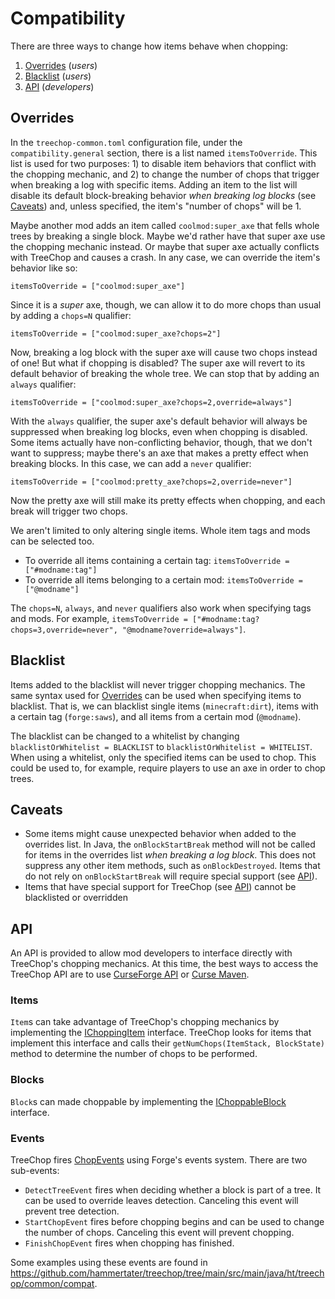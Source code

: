 # Compatibility

There are three ways to change how items behave when chopping:
1. [Overrides](#overrides) (*users*)
1. [Blacklist](#blacklist) (*users*)
1. [API](#api) (*developers*)

## Overrides

In the `treechop-common.toml` configuration file, under the `compatibility.general` section, there is a list named `itemsToOverride`. This list is used for two purposes: 1) to disable item behaviors that conflict with the chopping mechanic, and 2) to change the number of chops that trigger when breaking a log with specific items. Adding an item to the list will disable its default block-breaking behavior *when breaking log blocks* (see [Caveats](#caveats)) and, unless specified, the item's "number of chops" will be 1.

Maybe another mod adds an item called `coolmod:super_axe` that fells whole trees by breaking a single block. Maybe we'd rather have that super axe use the chopping mechanic instead. Or maybe that super axe actually conflicts with TreeChop and causes a crash. In any case, we can override the item's behavior like so:

`itemsToOverride = ["coolmod:super_axe"]`

Since it is a *super* axe, though, we can allow it to do more chops than usual by adding a `chops=N` qualifier:

`itemsToOverride = ["coolmod:super_axe?chops=2"]`

Now, breaking a log block with the super axe will cause two chops instead of one! But what if chopping is disabled? The super axe will revert to its default behavior of breaking the whole tree. We can stop that by adding an `always` qualifier:

`itemsToOverride = ["coolmod:super_axe?chops=2,override=always"]`

With the `always` qualifier, the super axe's default behavior will always be suppressed when breaking log blocks, even when chopping is disabled. Some items actually have non-conflicting behavior, though, that we don't want to suppress; maybe there's an axe that makes a pretty effect when breaking blocks. In this case, we can add a `never` qualifier:

`itemsToOverride = ["coolmod:pretty_axe?chops=2,override=never"]`

Now the pretty axe will still make its pretty effects when chopping, and each break will trigger two chops.

We aren't limited to only altering single items. Whole item tags and mods can be selected too.
- To override all items containing a certain tag: `itemsToOverride = ["#modname:tag"]`
- To override all items belonging to a certain mod: `itemsToOverride = ["@modname"]`

The `chops=N`, `always`, and `never` qualifiers also work when specifying tags and mods. For example, `itemsToOverride = ["#modname:tag?chops=3,override=never", "@modname?override=always"]`.

## Blacklist

Items added to the blacklist will never trigger chopping mechanics. The same syntax used for [Overrides](#overrides) can be used when specifying items to blacklist. That is, we can blacklist single items (`minecraft:dirt`), items with a certain tag (`forge:saws`), and all items from a certain mod (`@modname`).

The blacklist can be changed to a whitelist by changing `blacklistOrWhitelist = BLACKLIST` to `blacklistOrWhitelist = WHITELIST`. When using a whitelist, only the specified items can be used to chop. This could be used to, for example, require players to use an axe in order to chop trees.

## Caveats

- Some items might cause unexpected behavior when added to the overrides list. In Java, the `onBlockStartBreak` method will not be called for items in the overrides list *when breaking a log block*. This does not suppress any other item methods, such as `onBlockDestroyed`. Items that do not rely on `onBlockStartBreak` will require special support (see [API](#api)).
- Items that have special support for TreeChop (see [API](#api)) cannot be blacklisted or overridden

## API

An API is provided to allow mod developers to interface directly with TreeChop's chopping mechanics. At this time, the best ways to access the TreeChop API are to use [CurseForge API](https://support.curseforge.com/en/support/solutions/articles/9000197321-curseforge-api) or [Curse Maven](https://www.cursemaven.com/).

### Items

`Item`s can take advantage of TreeChop's chopping mechanics by implementing the [IChoppingItem](https://github.com/hammertater/treechop/blob/main/src/main/java/ht/treechop/api/IChoppingItem.java]) interface. TreeChop looks for items that implement this interface and calls their `getNumChops(ItemStack, BlockState)` method to determine the number of chops to be performed.

### Blocks

`Block`s can made choppable by implementing the [IChoppableBlock](https://github.com/hammertater/treechop/blob/main/src/main/java/ht/treechop/api/IChoppableBlock.java) interface.

### Events

TreeChop fires [ChopEvents](https://github.com/hammertater/treechop/blob/main/src/main/java/ht/treechop/common/event/ChopEvent.java) using Forge's events system. There are two sub-events:
- `DetectTreeEvent` fires when deciding whether a block is part of a tree. It can be used to override leaves detection. Canceling this event will prevent tree detection.
- `StartChopEvent` fires before chopping begins and can be used to change the number of chops. Canceling this event will prevent chopping.
- `FinishChopEvent` fires when chopping has finished.

Some examples using these events are found in https://github.com/hammertater/treechop/tree/main/src/main/java/ht/treechop/common/compat.
